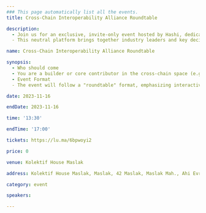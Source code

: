 ```yaml
---
### This page automatically list all the events.
title: Cross-Chain Interoperability Alliance Roundtable

description: 
  - Join us for an exclusive, invite-only event hosted by Hashi, dedicated to fostering collaboration and unity in the cross-chain space.
​  - This neutral platform brings together industry leaders and key decision-makers to collectively craft open standards, aiming to bolster security and standardization. Be part of this seminal gathering as we chart the course for the future of decentralized interoperability.

name: Cross-Chain Interoperability Alliance Roundtable

synopsis:
  - Who should come
  - ​You are a builder or core contributor in the cross-chain space (e.g bridge, oracle, DeFi protocol, L2). You want to collaborate with other key players in the space to identify the most important problems to solve and common standards and solutions that will collectively benefit all ecosystem players and users. This is your chance to put forward a proposal and get feedback from the cross-chain community.
  - Event Format
​  - The event will follow a "roundtable" format, emphasizing interactive discussions rather than formal presentations. Expect interactive sessions involving whiteboarding, where participants can share, refine, and discuss ideas collaboratively.

date: 2023-11-16

endDate: 2023-11-16

time: '13:30'

endTime: '17:00'

tickets: https://lu.ma/6bpwoyi2

price: 0

venue: Kolektif House Maslak

address: Kolektif House Maslak, Maslak, 42 Maslak, Maslak Mah., Ahi Evran Cd. No:6 D:3 42, B Blok, 34485 Sarıyer/İstanbul, Türkiye

category: event

speakers:

---
```


<!-- ### DON'T MAKE CHANGES BELOW THIS LINE! ### -->

<EventsList/>
